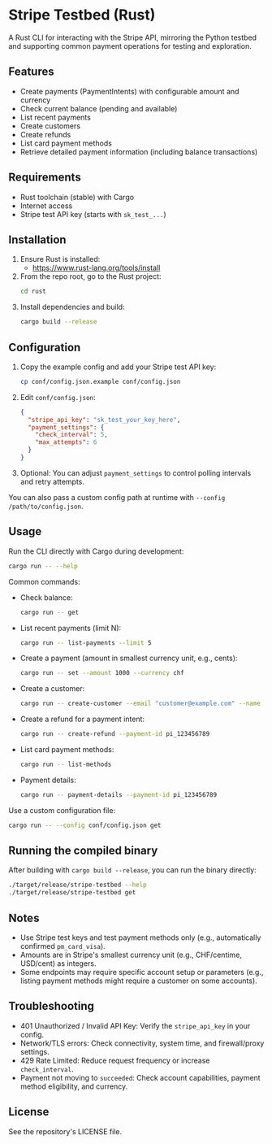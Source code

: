 # Stripe Testbed (Rust)

A Rust CLI for interacting with the Stripe API, mirroring the Python testbed and supporting common payment operations for testing and exploration.

## Features

- Create payments (PaymentIntents) with configurable amount and currency
- Check current balance (pending and available)
- List recent payments
- Create customers
- Create refunds
- List card payment methods
- Retrieve detailed payment information (including balance transactions)

## Requirements

- Rust toolchain (stable) with Cargo
- Internet access
- Stripe test API key (starts with `sk_test_...`)

## Installation

1. Ensure Rust is installed:
   - https://www.rust-lang.org/tools/install
2. From the repo root, go to the Rust project:
   ```bash
   cd rust
   ```
3. Install dependencies and build:
   ```bash
   cargo build --release
   ```

## Configuration

1. Copy the example config and add your Stripe test API key:
   ```bash
   cp conf/config.json.example conf/config.json
   ```
2. Edit `conf/config.json`:
   ```json
   {
     "stripe_api_key": "sk_test_your_key_here",
     "payment_settings": {
       "check_interval": 5,
       "max_attempts": 6
     }
   }
   ```
3. Optional: You can adjust `payment_settings` to control polling intervals and retry attempts.

You can also pass a custom config path at runtime with `--config /path/to/config.json`.

## Usage

Run the CLI directly with Cargo during development:
```bash
cargo run -- --help
```

Common commands:

- Check balance:
  ```bash
  cargo run -- get
  ```
- List recent payments (limit N):
  ```bash
  cargo run -- list-payments --limit 5
  ```
- Create a payment (amount in smallest currency unit, e.g., cents):
  ```bash
  cargo run -- set --amount 1000 --currency chf
  ```
- Create a customer:
  ```bash
  cargo run -- create-customer --email "customer@example.com" --name "John Doe" --description "Test customer"
  ```
- Create a refund for a payment intent:
  ```bash
  cargo run -- create-refund --payment-id pi_123456789
  ```
- List card payment methods:
  ```bash
  cargo run -- list-methods
  ```
- Payment details:
  ```bash
  cargo run -- payment-details --payment-id pi_123456789
  ```

Use a custom configuration file:
```bash
cargo run -- --config conf/config.json get
```

## Running the compiled binary

After building with `cargo build --release`, you can run the binary directly:
```bash
./target/release/stripe-testbed --help
./target/release/stripe-testbed get
```

## Notes

- Use Stripe test keys and test payment methods only (e.g., automatically confirmed `pm_card_visa`).
- Amounts are in Stripe's smallest currency unit (e.g., CHF/centime, USD/cent) as integers.
- Some endpoints may require specific account setup or parameters (e.g., listing payment methods might require a customer on some accounts).

## Troubleshooting

- 401 Unauthorized / Invalid API Key: Verify the `stripe_api_key` in your config.
- Network/TLS errors: Check connectivity, system time, and firewall/proxy settings.
- 429 Rate Limited: Reduce request frequency or increase `check_interval`.
- Payment not moving to `succeeded`: Check account capabilities, payment method eligibility, and currency.

## License

See the repository's LICENSE file.

